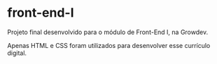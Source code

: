 # front-end-I

Projeto final desenvolvido para o módulo de Front-End I, na Growdev.

Apenas HTML e CSS foram utilizados para desenvolver esse currículo digital.
